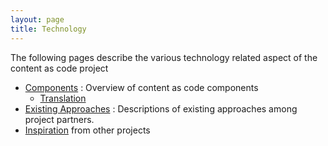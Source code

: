 ```yaml
---
layout: page
title: Technology
---
```


The following pages describe the various technology related aspect of the content as code project

* [Components](components) : Overview of content as code components
  * [Translation](translation)
* [Existing Approaches](existing) : Descriptions of existing approaches among project partners. 
* [Inspiration](inspiration) from other projects